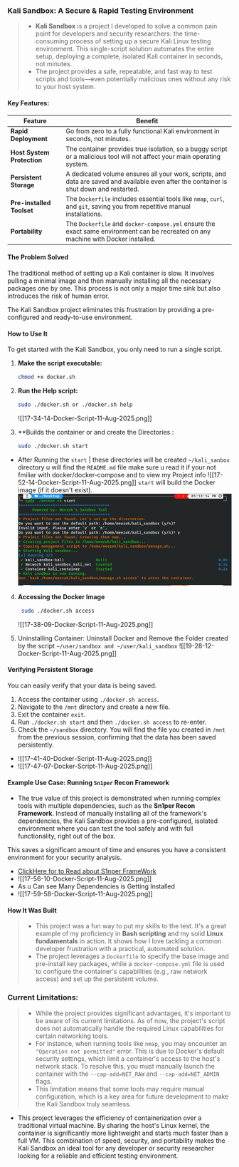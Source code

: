 


### Kali Sandbox: A Secure & Rapid Testing Environment

>- **Kali Sandbox** is a project I developed to solve a common pain point for developers and security researchers: the time-consuming process of setting up a secure Kali Linux testing environment. This single-script solution automates the entire setup, deploying a complete, isolated Kali container in seconds, not minutes.
>- The project provides a safe, repeatable, and fast way to test scripts and tools—even potentially malicious ones without any risk to your host system.

#### **Key Features**:

| **Feature**                | **Benefit**                                                                                                                              |
| -------------------------- | ---------------------------------------------------------------------------------------------------------------------------------------- |
| **Rapid Deployment**       | Go from zero to a fully functional Kali environment in seconds, not minutes.                                                             |
| **Host System Protection** | The container provides true isolation, so a buggy script or a malicious tool will not affect your main operating system.                 |
| **Persistent Storage**     | A dedicated volume ensures all your work, scripts, and data are saved and available even after the container is shut down and restarted. |
| **Pre-installed Toolset**  | The `Dockerfile` includes essential tools like `nmap`, `curl`, and `git`, saving you from repetitive manual installations.               |
| **Portability**            | The `Dockerfile` and `docker-compose.yml` ensure the exact same environment can be recreated on any machine with Docker installed.       |

#### **The Problem Solved**

The traditional method of setting up a Kali container is slow. It involves pulling a minimal image and then manually installing all the necessary packages one by one. This process is not only a major time sink but also introduces the risk of human error.

The Kali Sandbox project eliminates this frustration by providing a pre-configured and ready-to-use environment.

#### **How to Use It**

To get started with the Kali Sandbox, you only need to run a single script.

1. **Make the script executable:**
    
    ```bash
    chmod +x docker.sh
    ```
    
2. **Run the Help script:**
    
    ```bash
    sudo ./docker.sh or ./docker.sh help

	```
    
    ![[17-34-14-Docker-Script-11-Aug-2025.png]]
    
    
    
    
3. **Builds the container or and create the Directories  :
	 ```bash 
     sudo ./docker.sh start
    ```
- After Running   the `start` |  these directories will be created `~/kali_sanbox` directory u will find the `README.md` file make sure u read it if your not fmiliar with docker/docker-compose and to view my Project info
![[17-52-14-Docker-Script-11-Aug-2025.png]]
    `start` will build the Docker image (if it doesn't exist).
    ![17-36-04-Docker-Script-11-Aug-2025.png](images/17-36-04-Docker-Script-11-Aug-2025.png)
    
    
4. **Accessing the Docker Image**
    
    ```bash
     sudo ./docker.sh access 
    ```
    
    ![[17-38-09-Docker-Script-11-Aug-2025.png]]
    
5. Uninstalling Container: Uninstall  Docker and Remove the Folder created by the script `~/user/sandbox and ~/user/kali_sandbox` 
![[19-28-12-Docker-Script-11-Aug-2025.png]]

#### **Verifying Persistent Storage**

You can easily verify that your data is being saved.

1. Access the container using `./docker.sh access`.
2. Navigate to the `/mnt` directory and create a new file.
3. Exit the container `exit`.
4. Run `./docker.sh start` and then `./docker.sh access` to re-enter.
5. Check the `~/sandbox` directory. You will find the file you created in `/mnt` from the previous session, confirming that the data has been saved persistently.
- ![[17-41-40-Docker-Script-11-Aug-2025.png]]
- ![[17-47-07-Docker-Script-11-Aug-2025.png]]


#### **Example Use Case: Running `Sn1per` Recon Framework**

- The true value of this project is demonstrated when running complex tools with multiple dependencies, such as the **Sn1per Recon Framework**. Instead of manually installing all of the framework's dependencies, the Kali Sandbox provides a pre-configured, isolated environment where you can test the tool safely and with full functionality, right out of the box.

This saves a significant amount of time and ensures you have a consistent environment for your security analysis.
  - [ClickHere for to Read about S1nper FrameWork](https://github.com/1N3/Sn1per?tab=readme-ov-file)
  - ![[17-56-10-Docker-Script-11-Aug-2025.png]]
  - As u Can see Many Dependencies is Getting Installed 
  - ![[17-59-58-Docker-Script-11-Aug-2025.png]]
#### **How It Was Built**

>- This project was a fun way to put my skills to the test. It's a great example of my proficiency in **Bash scripting** and my solid **Linux fundamentals** in action. It shows how I love tackling a common developer frustration with a practical, automated solution.
>- The project leverages a `Dockerfile` to specify the base image and pre-install key packages, while a `docker-compose.yml` file is used to configure the container's capabilities (e.g., raw network access) and set up the persistent volume.

### **Current Limitations**:
>- While the project provides significant advantages, it's important to be aware of its current limitations. As of now, the project's script does not automatically handle the required Linux capabilities for certain networking tools.
>- For instance, when running tools like `nmap`, you may encounter an `"Operation not permitted"` error. This is due to Docker's default security settings, which limit a container's access to the host's network stack. To resolve this, you must manually launch the container with the `--cap-add=NET_RAW` and `--cap-add=NET_ADMIN` flags.
>- This limitation means that some tools may require manual configuration, which is a key area for future development to make the Kali Sandbox truly seamless.

- This project leverages the efficiency of containerization over a traditional virtual machine. By sharing the host's Linux kernel, the container is significantly more lightweight and starts much faster than a full VM. This combination of speed, security, and portability makes the Kali Sandbox an ideal tool for any developer or security researcher looking for a reliable and efficient testing environment.
